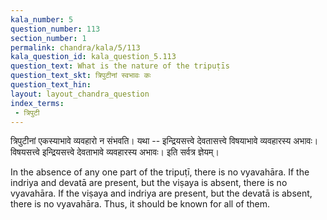 ```yaml
---
kala_number: 5
question_number: 113
section_number: 1
permalink: chandra/kala/5/113
kala_question_id: kala_question_5.113
question_text: What is the nature of the tripuṭīs
question_text_skt: त्रिपुटीनां स्वभावः कः
question_text_hin: 
layout: layout_chandra_question
index_terms:
 - त्रिपुटी
---
```


<!-- skt-start -->
त्रिपुटीनां एकस्याभावे व्यवहारो न संभवति। यथा -- इन्द्रियसत्त्वे देवतासत्त्वे विषयाभावे व्यवहारस्य अभावः। विषयसत्त्वे इन्द्रियसत्त्वे देवताभावे व्यवहारस्य अभावः। इति सर्वत्र ज्ञेयम्।
<!-- skt-end -->

<!-- eng-start -->
In the absence of any one part of the tripuṭī, there is no vyavahāra. 
If the indriya and devatā are present, but the viṣaya is absent, there
is no vyavahāra. If the viṣaya and indriya are present, but the 
devatā is absent, there is no vyavahāra. Thus, it should be known for
all of them.
<!-- eng-end -->
